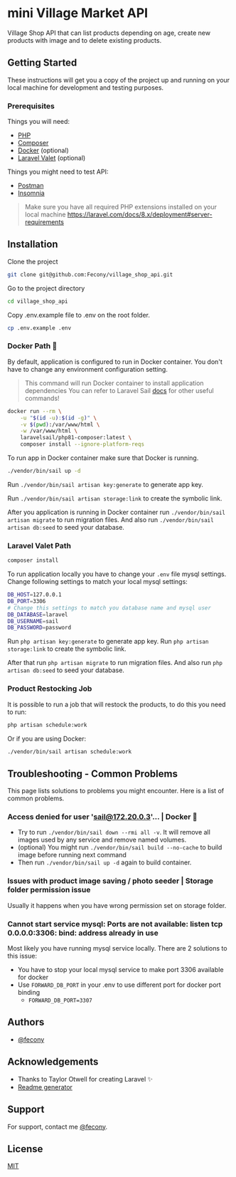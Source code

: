 # mini Village Market API

Village Shop API that can list products depending on age, create new products with image and to delete existing
products.

## Getting Started

These instructions will get you a copy of the project up and running on your local machine for development and testing
purposes.

### Prerequisites

Things you will need:

- [PHP](https://www.php.net/downloads.php)
- [Composer](https://getcomposer.org/download/)
- [Docker](https://docs.docker.com/get-docker/) (optional)
- [Laravel Valet](https://laravel.com/docs/9.x/valet) (optional)

Things you might need to test API:

- [Postman](https://www.postman.com/downloads/)
- [Insomnia](https://insomnia.rest/download)

> Make sure you have all required PHP extensions installed on your local
> machine https://laravel.com/docs/8.x/deployment#server-requirements

## Installation

Clone the project

```bash
git clone git@github.com:Fecony/village_shop_api.git
```

Go to the project directory

```bash
cd village_shop_api
```

Copy .env.example file to .env on the root folder.

```bash
cp .env.example .env
```

### Docker Path 🐳

By default, application is configured to run in Docker container. You don't have to change any environment configuration
setting.

> This command will run Docker container to install application dependencies
> You can refer to Laravel
> Sail [docs](https://laravel.com/docs/9.x/sail#installing-composer-dependencies-for-existing-projects) for other useful
> commands!

```bash
docker run --rm \
    -u "$(id -u):$(id -g)" \
    -v $(pwd):/var/www/html \
    -w /var/www/html \
    laravelsail/php81-composer:latest \
    composer install --ignore-platform-reqs
```

To run app in Docker container make sure that Docker is running.

```bash
./vendor/bin/sail up -d
```

Run `./vendor/bin/sail artisan key:generate` to generate app key.

Run `./vendor/bin/sail artisan storage:link` to create the symbolic link.

After you application is running in Docker container run `./vendor/bin/sail artisan migrate` to run migration files.
And also run `./vendor/bin/sail artisan db:seed` to seed your database.

### Laravel Valet Path

```bash
composer install
```

To run application locally you have to change your `.env` file mysql settings.
Change following settings to match your local mysql settings:

```bash
DB_HOST=127.0.0.1
DB_PORT=3306
# Change this settings to match you database name and mysql user
DB_DATABASE=laravel
DB_USERNAME=sail
DB_PASSWORD=password
```

Run `php artisan key:generate` to generate app key.
Run `php artisan storage:link` to create the symbolic link.

After that run `php artisan migrate` to run migration files. And also run `php artisan db:seed` to seed your database.

### Product Restocking Job

It is possible to run a job that will restock the products, to do this you need to run:

```bash
php artisan schedule:work
```

Or if you are using Docker:

```bash
./vendor/bin/sail artisan schedule:work
```

## Troubleshooting - Common Problems

This page lists solutions to problems you might encounter. Here is a list of common problems.

### Access denied for user 'sail@172.20.0.3'... | Docker 🐳

- Try to run `./vendor/bin/sail down --rmi all -v`. It will remove all images used by any service and remove named
  volumes.
- (optional) You might run `./vendor/bin/sail build --no-cache` to build image before running next command
- Then run `./vendor/bin/sail up -d` again to build container.

### Issues with product image saving / photo seeder | Storage folder permission issue

Usually it happens when you have wrong permission set on storage folder.

### Cannot start service mysql: Ports are not available: listen tcp 0.0.0.0:3306: bind: address already in use

Most likely you have running mysql service locally. There are 2 solutions to this issue:

- You have to stop your local mysql service to make port 3306 available for docker
- Use `FORWARD_DB_PORT` in your .env to use different port for docker port binding
    - `FORWARD_DB_PORT=3307`

## Authors

- [@fecony](https://www.github.com/fecony)

## Acknowledgements

- Thanks to Taylor Otwell for creating Laravel ✨
- [Readme generator](https://readme.so/)

## Support

For support, contact me [@fecony](https://www.github.com/fecony).

## License

[MIT](https://choosealicense.com/licenses/mit/)
